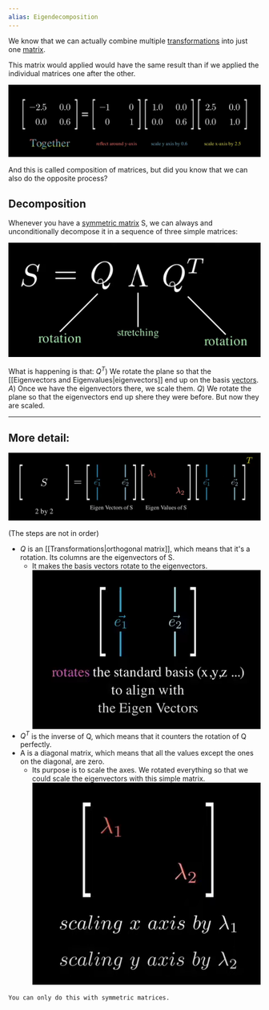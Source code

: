 ```yaml
---
alias: Eigendecomposition
---
```


We know that we can actually combine multiple [transformations](Transformations.md) into just one [matrix](Matrix%20(ML).md).

This matrix would applied would have the same result than if we applied the individual matrices one after the other.

![](../z_images/Pasted%20image%2020230311131627.png)

And this is called composition of matrices, but did you know that we can also do the opposite process?


## Decomposition

Whenever you have a [symmetric matrix](Symmetric%20matrix.md) S, we can always and unconditionally decompose it in a sequence of three simple matrices:

![](../z_images/Pasted%20image%2020230311142752.png)

What is happening is that:
$Q^T$) We rotate the plane so that the [[Eigenvectors and Eigenvalues|eigenvectors]] end up on the basis [vectors](Vectors.md).
$A$) Once we have the eigenvectors there, we scale them.
$Q$) We rotate the plane so that the eigenvectors end up shere they were before. But now they are scaled.

---

## More detail:

![](../z_images/Pasted%20image%2020230311142934.png)

(The steps are not in order)
- $Q$ is an [[Transformations|orthogonal matrix]], which means that it's a rotation. Its columns are the eigenvectors of S.
	- It makes the basis vectors rotate to the eigenvectors.
	![](../z_images/Pasted%20image%2020230311153429.png)
- $Q^T$ is the inverse of Q, which means that it counters the rotation of Q perfectly.
- A is a diagonal matrix, which means that all the values except the ones on the diagonal, are zero. 
	- Its purpose is to scale the axes. We rotated everything so that we could scale the eigenvectors with this simple matrix.
	![](../z_images/Pasted%20image%2020230311153401.png)

```ad-hint
You can only do this with symmetric matrices.
```
